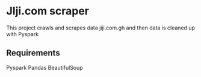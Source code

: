 # JIji.com scraper

This project crawls and scrapes data jiji.com.gh and then data is cleaned up with Pyspark

## Requirements
Pyspark
Pandas
BeautifulSoup

